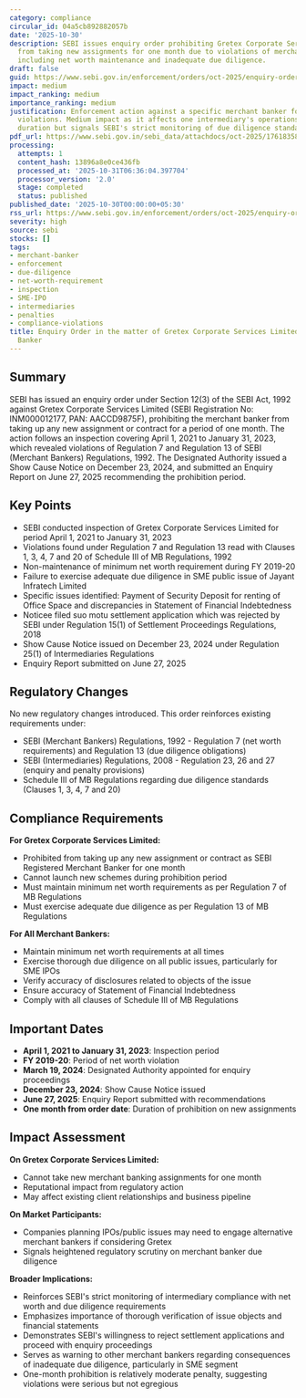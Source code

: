 ```yaml
---
category: compliance
circular_id: 04a5cb892882057b
date: '2025-10-30'
description: SEBI issues enquiry order prohibiting Gretex Corporate Services Limited
  from taking new assignments for one month due to violations of merchant banker regulations
  including net worth maintenance and inadequate due diligence.
draft: false
guid: https://www.sebi.gov.in/enforcement/orders/oct-2025/enquiry-order-in-the-matter-of-gretex-corporate-services-limited-merchant-banker_97563.html
impact: medium
impact_ranking: medium
importance_ranking: medium
justification: Enforcement action against a specific merchant banker for regulatory
  violations. Medium impact as it affects one intermediary's operations for limited
  duration but signals SEBI's strict monitoring of due diligence standards.
pdf_url: https://www.sebi.gov.in/sebi_data/attachdocs/oct-2025/1761835802269_1.pdf
processing:
  attempts: 1
  content_hash: 13896a8e0ce436fb
  processed_at: '2025-10-31T06:36:04.397704'
  processor_version: '2.0'
  stage: completed
  status: published
published_date: '2025-10-30T00:00:00+05:30'
rss_url: https://www.sebi.gov.in/enforcement/orders/oct-2025/enquiry-order-in-the-matter-of-gretex-corporate-services-limited-merchant-banker_97563.html
severity: high
source: sebi
stocks: []
tags:
- merchant-banker
- enforcement
- due-diligence
- net-worth-requirement
- inspection
- SME-IPO
- intermediaries
- penalties
- compliance-violations
title: Enquiry Order in the matter of Gretex Corporate Services Limited - Merchant
  Banker
---
```


## Summary

SEBI has issued an enquiry order under Section 12(3) of the SEBI Act, 1992 against Gretex Corporate Services Limited (SEBI Registration No: INM000012177, PAN: AACCD9875F), prohibiting the merchant banker from taking up any new assignment or contract for a period of one month. The action follows an inspection covering April 1, 2021 to January 31, 2023, which revealed violations of Regulation 7 and Regulation 13 of SEBI (Merchant Bankers) Regulations, 1992. The Designated Authority issued a Show Cause Notice on December 23, 2024, and submitted an Enquiry Report on June 27, 2025 recommending the prohibition period.

## Key Points

- SEBI conducted inspection of Gretex Corporate Services Limited for period April 1, 2021 to January 31, 2023
- Violations found under Regulation 7 and Regulation 13 read with Clauses 1, 3, 4, 7 and 20 of Schedule III of MB Regulations, 1992
- Non-maintenance of minimum net worth requirement during FY 2019-20
- Failure to exercise adequate due diligence in SME public issue of Jayant Infratech Limited
- Specific issues identified: Payment of Security Deposit for renting of Office Space and discrepancies in Statement of Financial Indebtedness
- Noticee filed suo motu settlement application which was rejected by SEBI under Regulation 15(1) of Settlement Proceedings Regulations, 2018
- Show Cause Notice issued on December 23, 2024 under Regulation 25(1) of Intermediaries Regulations
- Enquiry Report submitted on June 27, 2025

## Regulatory Changes

No new regulatory changes introduced. This order reinforces existing requirements under:
- SEBI (Merchant Bankers) Regulations, 1992 - Regulation 7 (net worth requirements) and Regulation 13 (due diligence obligations)
- SEBI (Intermediaries) Regulations, 2008 - Regulation 23, 26 and 27 (enquiry and penalty provisions)
- Schedule III of MB Regulations regarding due diligence standards (Clauses 1, 3, 4, 7 and 20)

## Compliance Requirements

**For Gretex Corporate Services Limited:**
- Prohibited from taking up any new assignment or contract as SEBI Registered Merchant Banker for one month
- Cannot launch new schemes during prohibition period
- Must maintain minimum net worth requirements as per Regulation 7 of MB Regulations
- Must exercise adequate due diligence as per Regulation 13 of MB Regulations

**For All Merchant Bankers:**
- Maintain minimum net worth requirements at all times
- Exercise thorough due diligence on all public issues, particularly for SME IPOs
- Verify accuracy of disclosures related to objects of the issue
- Ensure accuracy of Statement of Financial Indebtedness
- Comply with all clauses of Schedule III of MB Regulations

## Important Dates

- **April 1, 2021 to January 31, 2023**: Inspection period
- **FY 2019-20**: Period of net worth violation
- **March 19, 2024**: Designated Authority appointed for enquiry proceedings
- **December 23, 2024**: Show Cause Notice issued
- **June 27, 2025**: Enquiry Report submitted with recommendations
- **One month from order date**: Duration of prohibition on new assignments

## Impact Assessment

**On Gretex Corporate Services Limited:**
- Cannot take new merchant banking assignments for one month
- Reputational impact from regulatory action
- May affect existing client relationships and business pipeline

**On Market Participants:**
- Companies planning IPOs/public issues may need to engage alternative merchant bankers if considering Gretex
- Signals heightened regulatory scrutiny on merchant banker due diligence

**Broader Implications:**
- Reinforces SEBI's strict monitoring of intermediary compliance with net worth and due diligence requirements
- Emphasizes importance of thorough verification of issue objects and financial statements
- Demonstrates SEBI's willingness to reject settlement applications and proceed with enquiry proceedings
- Serves as warning to other merchant bankers regarding consequences of inadequate due diligence, particularly in SME segment
- One-month prohibition is relatively moderate penalty, suggesting violations were serious but not egregious